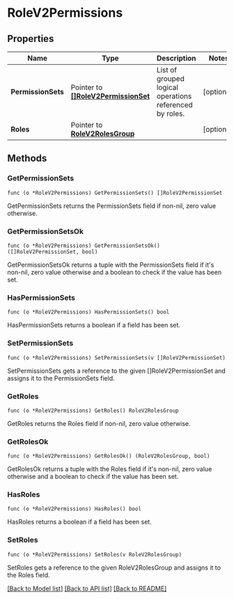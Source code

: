 # RoleV2Permissions

## Properties

Name | Type | Description | Notes
------------ | ------------- | ------------- | -------------
**PermissionSets** | Pointer to [**[]RoleV2PermissionSet**](RoleV2PermissionSet.md) | List of grouped logical operations referenced by roles. | [optional] 
**Roles** | Pointer to [**RoleV2RolesGroup**](RoleV2RolesGroup.md) |  | [optional] 

## Methods

### GetPermissionSets

`func (o *RoleV2Permissions) GetPermissionSets() []RoleV2PermissionSet`

GetPermissionSets returns the PermissionSets field if non-nil, zero value otherwise.

### GetPermissionSetsOk

`func (o *RoleV2Permissions) GetPermissionSetsOk() ([]RoleV2PermissionSet, bool)`

GetPermissionSetsOk returns a tuple with the PermissionSets field if it's non-nil, zero value otherwise
and a boolean to check if the value has been set.

### HasPermissionSets

`func (o *RoleV2Permissions) HasPermissionSets() bool`

HasPermissionSets returns a boolean if a field has been set.

### SetPermissionSets

`func (o *RoleV2Permissions) SetPermissionSets(v []RoleV2PermissionSet)`

SetPermissionSets gets a reference to the given []RoleV2PermissionSet and assigns it to the PermissionSets field.

### GetRoles

`func (o *RoleV2Permissions) GetRoles() RoleV2RolesGroup`

GetRoles returns the Roles field if non-nil, zero value otherwise.

### GetRolesOk

`func (o *RoleV2Permissions) GetRolesOk() (RoleV2RolesGroup, bool)`

GetRolesOk returns a tuple with the Roles field if it's non-nil, zero value otherwise
and a boolean to check if the value has been set.

### HasRoles

`func (o *RoleV2Permissions) HasRoles() bool`

HasRoles returns a boolean if a field has been set.

### SetRoles

`func (o *RoleV2Permissions) SetRoles(v RoleV2RolesGroup)`

SetRoles gets a reference to the given RoleV2RolesGroup and assigns it to the Roles field.


[[Back to Model list]](../README.md#documentation-for-models) [[Back to API list]](../README.md#documentation-for-api-endpoints) [[Back to README]](../README.md)


